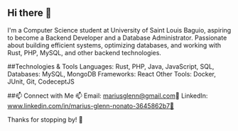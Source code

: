 ## Hi there 👋
I'm a Computer Science student at University of Saint Louis Baguio, aspiring to become a Backend Developer and a Database Administrator. Passionate about building efficient systems, optimizing databases, and working with Rust, PHP, MySQL, and other backend technologies.

##Technologies & Tools
Languages: Rust, PHP, Java, JavaScript, SQL,
Databases: MySQL, MongoDB
Frameworks: React
Other Tools: Docker, JUnit, Git, CodeceptJS

##📫 Connect with Me
📫 Email: mariusglenn@gmail.com🔗 
LinkedIn: www.linkedin.com/in/marius-glenn-nonato-3645862b7💬 

Thanks for stopping by! 🚀
<!--
**Marius-Glenn-Nonato/Marius-Glenn-Nonato** is a ✨ _special_ ✨ repository because its `README.md` (this file) appears on your GitHub profile.

Here are some ideas to get you started:

- 🔭 I’m currently working on ...
- 🌱 I’m currently learning ...
- 👯 I’m looking to collaborate on ...
- 🤔 I’m looking for help with ...
- 💬 Ask me about ...
- How to reach me: ...
- 😄 Pronouns: ...
- ⚡ Fun fact: ...
-->
